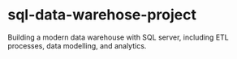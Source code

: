 # sql-data-warehose-project
Building a modern data warehouse with SQL server, including ETL processes, data modelling, and analytics.
